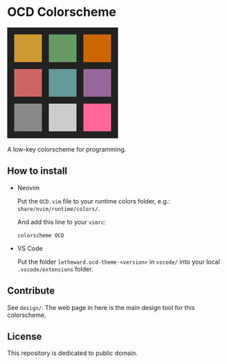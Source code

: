 # OCD Colorscheme

![logo](vscode/letheward.ocd-theme-0.0.1/img/ocd.png)

A low-key colorscheme for programming.

## How to install

- Neovim

    Put the `OCD.vim` file to your runtime colors folder, e.g.: `share/nvim/runtime/colors/`.
    
    And add this line to your `vimrc`:
    ~~~ vim
    colorscheme OCD
    ~~~

- VS Code

    Put the folder `letheward.ocd-theme-<version>` in `vscode/` into your local `.vscode/extensions` folder.

## Contribute

See `design/`. The web page in here is the main design tool for this colorscheme.

## License

This repository is dedicated to public domain.
